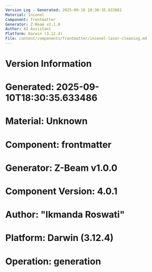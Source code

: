 ```yaml
---
Version Log - Generated: 2025-09-10 18:30:35.633661
Material: Inconel
Component: frontmatter
Generator: Z-Beam v2.1.0
Author: AI Assistant
Platform: Darwin (3.12.4)
File: content/components/frontmatter/inconel-laser-cleaning.md
---
```


# Version Information
# Generated: 2025-09-10T18:30:35.633486
# Material: Unknown
# Component: frontmatter
# Generator: Z-Beam v1.0.0
# Component Version: 4.0.1
# Author: "Ikmanda Roswati"
# Platform: Darwin (3.12.4)
# Operation: generation

